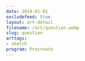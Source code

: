 ```yaml
---
date: 2019-01-01
excludefeed: true
layout: art-detail
filename: /art/question.webp
slug: question
arttags:
- sketch
program: Procreate
---
```

